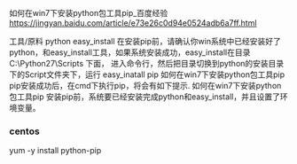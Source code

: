 

如何在win7下安装python包工具pip_百度经验 https://jingyan.baidu.com/article/e73e26c0d94e0524adb6a7ff.html

工具/原料
python
easy_install
在安装pip前，请确认你win系统中已经安装好了python，和easy_install工具，如果系统安装成功，easy_install在目录C:\Python27\Scripts 下面，
进入命令行，然后把目录切换到python的安装目录下的Script文件夹下，运行 easy_inatall pip
如何在win7下安装python包工具pip
pip安装成功后，在cmd下执行pip，将会有如下提示.
如何在win7下安装python包工具pip
安装pip前，系统要已经安装完成python和easy_install，并且设置了环境变量。

### centos
yum -y install python-pip